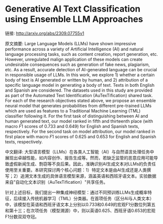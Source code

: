 # Generative AI Text Classification using Ensemble LLM Approaches

链接: http://arxiv.org/abs/2309.07755v1

原文摘要:
Large Language Models (LLMs) have shown impressive performance across a
variety of Artificial Intelligence (AI) and natural language processing tasks,
such as content creation, report generation, etc. However, unregulated malign
application of these models can create undesirable consequences such as
generation of fake news, plagiarism, etc. As a result, accurate detection of
AI-generated language can be crucial in responsible usage of LLMs. In this
work, we explore 1) whether a certain body of text is AI generated or written
by human, and 2) attribution of a specific language model in generating a body
of text. Texts in both English and Spanish are considered. The datasets used in
this study are provided as part of the Automated Text Identification
(AuTexTification) shared task. For each of the research objectives stated
above, we propose an ensemble neural model that generates probabilities from
different pre-trained LLMs which are used as features to a Traditional Machine
Learning (TML) classifier following it. For the first task of distinguishing
between AI and human generated text, our model ranked in fifth and thirteenth
place (with macro $F1$ scores of 0.733 and 0.649) for English and Spanish
texts, respectively. For the second task on model attribution, our model ranked
in first place with macro $F1$ scores of 0.625 and 0.653 for English and
Spanish texts, respectively.

中文翻译:
大型语言模型（LLMs）在各类人工智能（AI）与自然语言处理任务中展现出卓越性能，如内容创作、报告生成等。然而，若缺乏监管的恶意应用可能导致虚假新闻生成、剽窃等不良后果。因此，准确识别AI生成文本对LLMs的负责任使用至关重要。本研究探讨两个核心问题：1）特定文本是由AI生成还是人类撰写；2）追溯文本生成的具体语言模型来源，涵盖英语和西班牙语文本。实验数据来自"自动化文本识别（AuTexTification）"共享任务。

针对上述目标，我们提出一种集成神经模型：通过不同预训练LLMs生成概率特征，后续接入传统机器学习（TML）分类器。在首项任务（区分AI与人类文本）中，该模型在英语和西班牙语文本上分别以0.733和0.649的宏观F1分数位列第五和第十三；在次项任务（模型溯源）中，则以英语0.625、西班牙语0.653的宏观F1分数双双夺冠。
